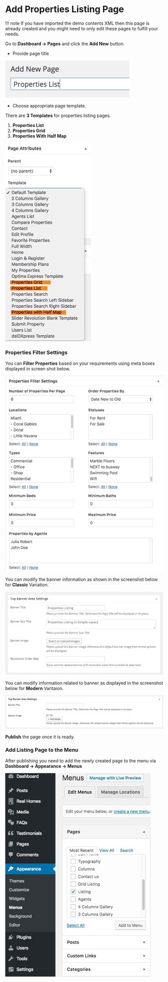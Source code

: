 # Add Properties Listing Page

!!! note
    If you have imported the demo contents XML then this page is already created and you might need to only edit these pages to fulfill your needs.

Go to **Dashboard → Pages** and click the **Add New** button.

- Provide page title

![Properties Listing Page](images/create-pages/add-properties-listing-page.png)

- Choose appropriate page template.

There are **3 Templates** for properties listing pages.

1. **Properties List**
2. **Properties Grid**
3. **Properties With Half Map**

![Properties Listing Templates](images/create-pages/properties-listing-templates.png)

### **Properties Filter Settings**

You can **Filter Properties** based on your requirements using meta boxes displayed in screen shot below. 

![Properties Filter Settings](images/create-pages/properties-filter.png)

You can modify the banner information as shown in the screenshot below for **Classic** Variation.

![Banner Area Settings](images/create-pages/banner-area-settings.png)

You can modify information related to banner as displayed in the screenshot below for **Modern** Varitaion.

![Add Gallery Page](images/create-pages/agent-banner-area-settings-mod.png)

**Publish** the page once it is ready.

### **Add Listing Page to the Menu**

After publishing you need to add the newly created page to the menu via **Dashboard → Appearance → Menus** 

![Adding Listing Page to the Menu](images/create-pages/add-listing-page-menu.png)
